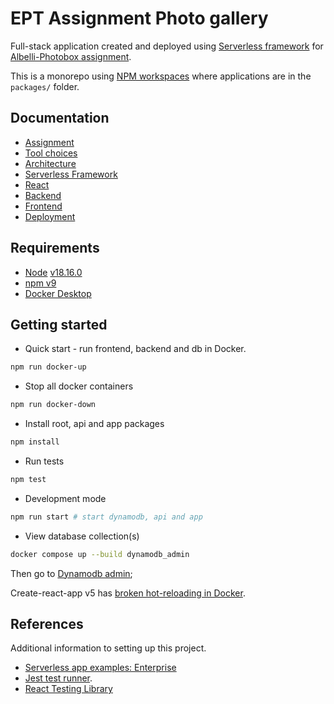 # EPT Assignment Photo gallery

Full-stack application created and deployed using [Serverless framework](https://www.serverless.com/) for [Albelli-Photobox assignment](https://github.com/albumprinter/EPT-Assignment).

This is a monorepo using [NPM workspaces](https://docs.npmjs.com/cli/v7/using-npm/workspaces) where applications are in the `packages/` folder.

## Documentation

- [Assignment](./docs/assignment/README.md)
- [Tool choices](./docs/adr/0001-tool-choices.md)
- [Architecture](./docs/ARCHITECTURE.md)
- [Serverless Framework](./docs/serverless/ARCHITECTURE.md)
- [React](./docs/REACT.md)
- [Backend](./packages/backend/README.md)
- [Frontend](./packages/frontend/README.md)
- [Deployment](./docs/DEPLOYMENT.md)

## Requirements

- [Node](https://nodejs.org/en/download) [v18.16.0](https://nodejs.org/dist/latest-v18.x/docs/api/)
- [npm v9](https://docs.npmjs.com/cli/v9/)
- [Docker Desktop](https://www.docker.com/products/docker-desktop/)

## Getting started

- Quick start - run frontend, backend and db in Docker.

```bash
npm run docker-up
```

- Stop all docker containers

```bash
npm run docker-down
```

- Install root, api and app packages

```bash
npm install
```

- Run tests

```bash
npm test
```

- Development mode

```bash
npm run start # start dynamodb, api and app
```

- View database collection(s)

```bash
docker compose up --build dynamodb_admin
```

Then go to [Dynamodb admin](http://localhost:8001/tables/Photos);

Create-react-app v5 has [broken hot-reloading in Docker](https://github.com/facebook/create-react-app/issues/11879).

## References

Additional information to setting up this project.

- [Serverless app examples: Enterprise](https://github.com/serverless/examples/blob/master/aws-node-fullstack/README.md)
- [Jest test runner](https://jestjs.io/).
- [React Testing Library](https://testing-library.com/docs/bs-react-testing-library/intro)
